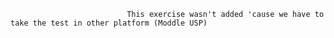                               This exercise wasn't added 'cause we have to take the test in other platform (Moddle USP)
  
